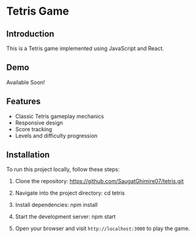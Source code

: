 # Tetris Game

## Introduction

This is a Tetris game implemented using JavaScript and React.

## Demo

Available Soon!

## Features

- Classic Tetris gameplay mechanics
- Responsive design
- Score tracking
- Levels and difficulty progression

## Installation

To run this project locally, follow these steps:

1. Clone the repository:
https://github.com/SaugatGhimire07/tetris.git

2. Navigate into the project directory:
cd tetris

3. Install dependencies:
npm install

4. Start the development server:
npm start

5. Open your browser and visit `http://localhost:3000` to play the game.

